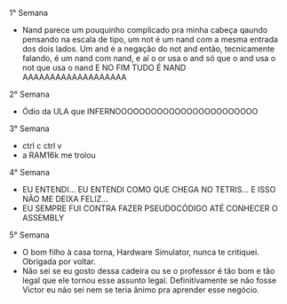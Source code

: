 1° Semana

- Nand parece um pouquinho complicado pra minha cabeça qaundo pensando na escala de tipo, um not é um nand com a mesma entrada dos dois lados. Um and é a negação do not and então, tecnicamente falando, é um nand com nand, e aí o or usa o and só que o and usa o not que usa o nand E NO FIM TUDO É NAND AAAAAAAAAAAAAAAAAAA

2° Semana

- Ódio da ULA que INFERNOOOOOOOOOOOOOOOOOOOOOOOO

3° Semana 

- ctrl c ctrl v
- a RAM16k me trolou

4° Semana

- EU ENTENDI... EU ENTENDI COMO QUE CHEGA NO TETRIS... E ISSO NÃO ME DEIXA FELIZ...
- EU SEMPRE FUI CONTRA FAZER PSEUDOCÓDIGO ATÉ CONHECER O ASSEMBLY

5° Semana

- O bom filho à casa torna, Hardware Simulator, nunca te critiquei. Obrigada por voltar.
- Não sei se eu gosto dessa cadeira ou se o professor é tão bom e tão legal que ele tornou esse assunto legal. Definitivamente se não fosse Victor eu não sei nem se teria ânimo pra aprender esse negócio.

